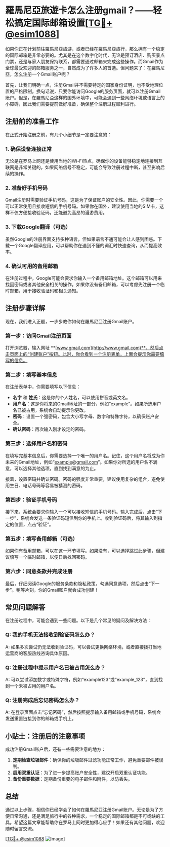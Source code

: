 # 羅馬尼亞旅遊卡怎么注册gmail？——轻松搞定国际邮箱设置[[TG💪+ @esim1088](https://t.me/s/esim1088)]

如果你正在计划前往羅馬尼亞旅游，或者已经在羅馬尼亞旅行，那么拥有一个稳定的国际邮箱是非常必要的。尤其是在这个数字化时代，无论是预订酒店、购买景点门票，还是与家人朋友保持联系，都需要通过邮箱来完成这些操作。而Gmail作为全球最受欢迎的邮箱服务之一，自然成为了许多人的首选。但问题来了：在羅馬尼亞，怎么注册一个Gmail账户呢？

首先，让我们明确一点，注册Gmail并不需要特定的国家身份证明，也不受地理位置的严格限制。换句话说，只要你能访问Google的服务页面，就可以注册Gmail账户。但是，在羅馬尼亞这样的国外环境中，可能会遇到一些网络环境或语言上的小障碍，因此我们需要提前做好准备，确保整个注册过程顺利进行。

## 注册前的准备工作

在正式开始注册之前，有几个小细节是一定要注意的：

### 1. 确保设备连接正常

无论是在罗马上网还是使用当地的Wi-Fi热点，确保你的设备能够稳定地连接到互联网是非常关键的。如果网络信号不稳定，可能会导致注册过程中断，甚至影响后续的操作。

### 2. 准备好手机号码

Gmail注册时需要验证手机号码，这是为了保证账户的安全性。因此，你需要一个可以正常使用且接收短信的手机号码。如果你在国外，建议使用当地的SIM卡，这样不仅方便接收验证码，还能避免高昂的漫游费用。

### 3. 下载Google翻译（可选）

虽然Google的注册界面支持多种语言，但如果语言不通可能会让人感到困惑。下载一个Google翻译应用，可以帮助你在遇到不懂的词汇时快速查询，从而提高效率。

### 4. 确认可用的备用邮箱

在注册过程中，Google可能会要求你输入一个备用邮箱地址。这个邮箱可以用来找回密码或者其他安全相关的操作。如果你没有备用邮箱，可以考虑先注册一个临时邮箱，用于接收验证码和相关通知。

## 注册步骤详解

现在，我们进入正题，一步步教你如何在羅馬尼亞注册Gmail账户。

### 第一步：访问Gmail注册页面

打开浏览器，输入网址 **[www.gmail.com](http://www.gmail.com)**，然后点击页面上的“创建账户”按钮。此时，你会看到一个注册表单，上面会提示你需要填写的信息。

### 第二步：填写基本信息

在注册表单中，你需要填写以下信息：

- **名字** 和 **姓氏**：这是你的个人姓名，可以使用拼音或英文名。
- **用户名**：这是你将来的Gmail地址的一部分，例如“example”。如果所选用户名已被占用，系统会自动提示你更改。
- **密码**：设置一个强密码，包含大小写字母、数字和特殊字符，以确保账户安全。
- **确认密码**：再次输入刚才设定的密码。

### 第三步：选择用户名和密码

在填写完基本信息后，你需要选择一个唯一的用户名。记住，这个用户名将成为你未来的Gmail地址，例如“example@gmail.com”。如果你对所选的用户名不满意，可以选择其他选项，直到找到满意的为止。

接着，设置密码并确认密码。密码的强度非常重要，建议使用复杂的组合，避免使用生日、电话号码等容易被猜测的密码。

### 第四步：验证手机号码

接下来，系统会要求你输入一个可以接收短信的手机号码。输入完成后，点击“下一步”，系统会发送一条验证码短信到你的手机上。收到验证码后，将其输入到指定的位置，点击“验证”。

### 第五步：填写备用邮箱（可选）

如果你有备用邮箱，可以在这一环节填写。如果没有，可以选择跳过此步骤，但建议填写一个临时邮箱，以便日后找回密码。

### 第六步：同意条款并完成注册

最后，仔细阅读Google的服务条款和隐私政策，勾选同意选项，然后点击“下一步”。稍等片刻，你的Gmail账户就会成功创建！

## 常见问题解答

在注册过程中，可能会遇到一些问题。以下是几个常见的疑问及解决方法：

### Q: 我的手机无法接收到验证码怎么办？

A: 如果多次尝试仍无法收到验证码，可以尝试更换网络环境，或者直接拨打当地运营商的客服热线咨询具体原因。

### Q: 注册过程中提示用户名已被占用怎么办？

A: 可以尝试添加数字或特殊字符，例如“example123”或“example_123”，直到找到一个未被占用的用户名。

### Q: 注册完成后忘记密码怎么办？

A: 在登录页面点击“忘记密码”，然后按照提示输入备用邮箱或手机号码，系统会发送重置链接到你的邮箱或手机上。

## 小贴士：注册后的注意事项

成功注册Gmail账户后，还有一些需要注意的地方：

1. **定期检查垃圾邮件**：确保你的垃圾邮件过滤功能正常工作，避免重要邮件被误判。
2. **启用双重认证**：为了进一步提高账户安全性，建议开启双重认证功能。
3. **备份重要数据**：定期备份重要的电子邮件和附件，以防丢失。

## 总结

通过以上步骤，相信你已经学会了如何在羅馬尼亞注册Gmail账户。无论是为了方便日常沟通，还是满足旅行中的各种需求，一个稳定的国际邮箱都是不可或缺的工具。希望这篇文章能帮助你在罗马上网时更加得心应手！如果还有其他问题，欢迎随时留言交流。

[[TG💪+ @esim1088](https://t.me/s/esim1088) ![Image](https://i.postimg.cc/4NQfJmqS/Snipaste-2025-05-13-00-14-12.png)]